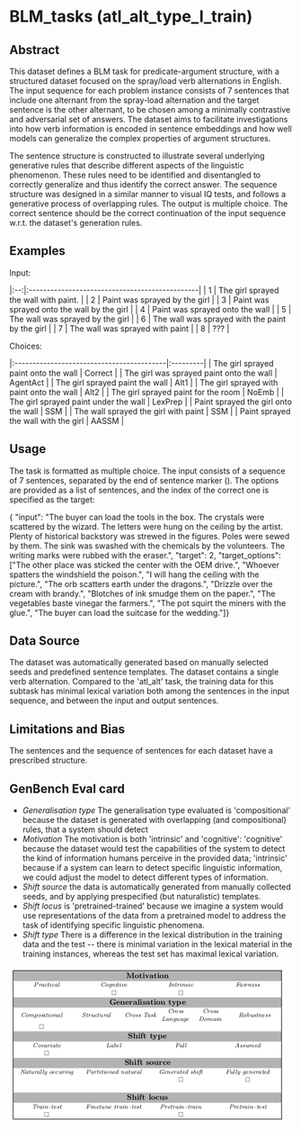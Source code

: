 # BLM_tasks (atl_alt_type_I_train)

## Abstract
This dataset defines a BLM task for predicate-argument structure, with a structured dataset focused on the spray/load verb alternations in English. The input sequence for each problem instance consists of 7 sentences that include one alternant from the spray-load alternation and the target sentence is the other alternant, to be chosen among a minimally contrastive and adversarial set of answers. The dataset aims to facilitate investigations into how verb information is encoded in sentence embeddings and how well models can generalize the complex properties of argument structures.

The sentence structure is constructed to illustrate several underlying generative rules that describe different aspects of the linguistic phenomenon. These rules need to be identified and disentangled to correctly generalize and thus identify the correct answer. The sequence structure was designed in a similar manner to visual IQ tests, and follows a generative process of overlapping rules. The output is multiple choice. The correct sentence should be the correct continuation of the input sequence w.r.t. the dataset's generation rules.


## Examples

Input:

|:--:|:-----------------------------------------------|
| 1 | The girl sprayed the wall with paint.           |
| 2 | Paint was sprayed by the girl                   |
| 3 | Paint was sprayed onto the wall by the girl     |
| 4 | Paint was sprayed onto the wall                 |
| 5 | The wall was sprayed by the girl                |
| 6 | The wall was sprayed with the paint by the girl |
| 7 | The wall was sprayed with paint                 |
| 8 | ???                                             |

Choices:

|:------------------------------------------|:---------|
| The girl sprayed paint onto the wall      | Correct  |
| The girl was sprayed paint onto the wall  | AgentAct |
| The girl sprayed paint the wall           | Alt1     |
| The girl sprayed with paint onto the wall | Alt2     |
| The girl sprayed paint for the room       | NoEmb    |
| The girl sprayed paint under the wall     | LexPrep  |
| Paint sprayed the girl onto the wall      | SSM      |
| The wall sprayed the girl with paint      | SSM      |
| Paint sprayed the wall with the girl      | AASSM    |

## Usage
The task is formatted as multiple choice. The input consists of a sequence of 7 sentences, separated by the end of sentence marker (</s>). The options are provided as a list of sentences, and the index of the correct one is specified as the target:

{
   "input": "The buyer can load the tools in the box. </s> The crystals were scattered by the wizard. </s> The letters were hung on the ceiling by the artist. </s> Plenty of historical backstory was strewed in the figures. </s> Poles were sewed by them. </s> The sink was swashed with the chemicals by the volunteers. </s> The writing marks were rubbed with the eraser.", 
   "target": 2, 
   "target_options": ["The other place was sticked the center with the OEM drive.", "Whoever spatters the windshield the poison.", "I will hang the ceiling with the picture.", "The orb scatters earth under the dragons.", "Drizzle over the cream with brandy.", "Blotches of ink smudge them on the paper.", "The vegetables baste vinegar the farmers.", "The pot squirt the miners with the glue.", "The buyer can load the suitcase for the wedding."]}

## Data Source
The dataset was automatically generated based on manually selected seeds and predefined sentence templates. The dataset contains a single verb alternation. Compared to the 'atl_alt' task, the training data for this subtask has minimal lexical variation both among the sentences in the input sequence, and between the input and output sentences.

## Limitations and Bias
The sentences and the sequence of sentences for each dataset have a prescribed structure. 

## GenBench Eval card

- *Generalisation type* The generalisation type evaluated is 'compositional' because the dataset is generated with overlapping (and compositional) rules, that a system should detect
- *Motivation* The motivation is both 'intrinsic' and 'cognitive': 'cognitive' because the dataset would test the capabilities of the system to detect the kind of information humans perceive in the provided data; 'intrinsic' because if a system can learn to detect specific linguistic information, we could adjust the model to detect different types of information.
- *Shift source* the data is automatically generated from manually collected seeds, and by applying prespecified (but naturalistic) templates.
- *Shift locus* is 'pretrained-trained' because we imagine a system would use representations of the data from a pretrained model to address the task of identifying specific linguistic phenomena.
- *Shift type* There is a difference in the lexical distribution in the training data and the test -- there is minimal variation in the lexical material in the training instances, whereas the test set has maximal lexical variation.


![GenBench Eval Card](GenBench_eval_card.png)
